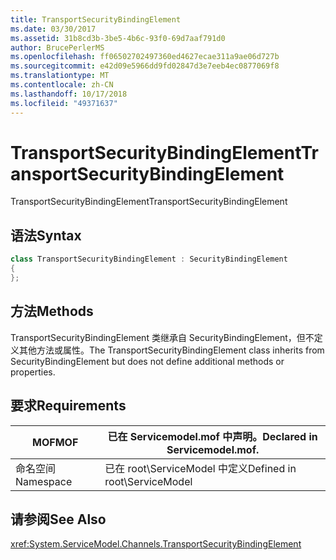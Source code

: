 ```yaml
---
title: TransportSecurityBindingElement
ms.date: 03/30/2017
ms.assetid: 31b8cd3b-3be5-4b6c-93f0-69d7aaf791d0
author: BrucePerlerMS
ms.openlocfilehash: ff06502702497360ed4627ecae311a9ae06d727b
ms.sourcegitcommit: e42d09e5966dd9fd02847d3e7eeb4ec0877069f8
ms.translationtype: MT
ms.contentlocale: zh-CN
ms.lasthandoff: 10/17/2018
ms.locfileid: "49371637"
---
```

# <a name="transportsecuritybindingelement"></a><span data-ttu-id="94a2e-102">TransportSecurityBindingElement</span><span class="sxs-lookup"><span data-stu-id="94a2e-102">TransportSecurityBindingElement</span></span>
<span data-ttu-id="94a2e-103">TransportSecurityBindingElement</span><span class="sxs-lookup"><span data-stu-id="94a2e-103">TransportSecurityBindingElement</span></span>  
  
## <a name="syntax"></a><span data-ttu-id="94a2e-104">语法</span><span class="sxs-lookup"><span data-stu-id="94a2e-104">Syntax</span></span>  
  
```csharp
class TransportSecurityBindingElement : SecurityBindingElement  
{  
};  
```  
  
## <a name="methods"></a><span data-ttu-id="94a2e-105">方法</span><span class="sxs-lookup"><span data-stu-id="94a2e-105">Methods</span></span>  
 <span data-ttu-id="94a2e-106">TransportSecurityBindingElement 类继承自 SecurityBindingElement，但不定义其他方法或属性。</span><span class="sxs-lookup"><span data-stu-id="94a2e-106">The TransportSecurityBindingElement class inherits from SecurityBindingElement but does not define additional methods or properties.</span></span>  
  
## <a name="requirements"></a><span data-ttu-id="94a2e-107">要求</span><span class="sxs-lookup"><span data-stu-id="94a2e-107">Requirements</span></span>  
  
|<span data-ttu-id="94a2e-108">MOF</span><span class="sxs-lookup"><span data-stu-id="94a2e-108">MOF</span></span>|<span data-ttu-id="94a2e-109">已在 Servicemodel.mof 中声明。</span><span class="sxs-lookup"><span data-stu-id="94a2e-109">Declared in Servicemodel.mof.</span></span>|  
|---------|-----------------------------------|  
|<span data-ttu-id="94a2e-110">命名空间</span><span class="sxs-lookup"><span data-stu-id="94a2e-110">Namespace</span></span>|<span data-ttu-id="94a2e-111">已在 root\ServiceModel 中定义</span><span class="sxs-lookup"><span data-stu-id="94a2e-111">Defined in root\ServiceModel</span></span>|  
  
## <a name="see-also"></a><span data-ttu-id="94a2e-112">请参阅</span><span class="sxs-lookup"><span data-stu-id="94a2e-112">See Also</span></span>  
 <xref:System.ServiceModel.Channels.TransportSecurityBindingElement>
